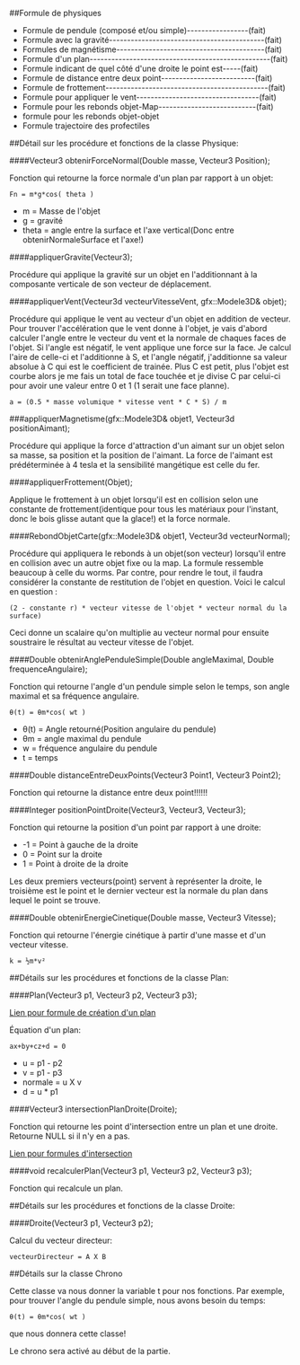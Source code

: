 ##Formule de physiques

- Formule de pendule (composé et/ou simple)-----------------(fait)
- Formule avec la gravité-------------------------------------------(fait)
- Formules de magnétisme-----------------------------------------(fait)
- Formule d'un plan--------------------------------------------------(fait)
- Formule indicant de quel côté d'une droite le point est-----(fait)
- Formule de distance entre deux point--------------------------(fait)
- Formule de frottement---------------------------------------------(fait)
- Formule pour appliquer le vent----------------------------------(fait)
- Formule pour les rebonds objet-Map---------------------------(fait)
- formule pour les rebonds objet-objet
- Formule trajectoire des profectiles

##Détail sur les procédure et fonctions de la classe Physique:

####Vecteur3 obtenirForceNormal(Double masse, Vecteur3 Position);

Fonction qui retourne la force normale d'un plan par rapport à un objet:

    Fn = m*g*cos( theta )

- m = Masse de l'objet
- g = gravité
- theta = angle entre la surface et l'axe vertical(Donc entre obtenirNormaleSurface et l'axe!)

####appliquerGravite(Vecteur3);

Procédure qui applique la gravité sur un objet en l'additionnant à la composante verticale de son vecteur de déplacement.


####appliquerVent(Vecteur3d vecteurVitesseVent, gfx::Modele3D& objet);

Procédure qui applique le vent au vecteur d'un objet en addition de vecteur. Pour trouver l'accélération que le vent donne à l'objet, je vais d'abord calculer l'angle entre le vecteur du vent et la normale de chaques faces de l'objet. Si l'angle est négatif, le vent applique une force sur la face. Je calcul l'aire de celle-ci et l'additionne à S, et l'angle négatif, j'additionne sa valeur absolue à C qui est le coefficient de trainée. Plus C est petit, plus l'objet est courbe alors je me fais un total de face touchée et je divise C par celui-ci pour avoir une valeur entre 0 et 1 (1 serait une face planne).

    a = (0.5 * masse volumique * vitesse vent * C * S) / m

###appliquerMagnetisme(gfx::Modele3D& objet1, Vecteur3d positionAimant);

Procédure qui applique la force d'attraction d'un aimant sur un objet selon sa masse, sa position et la position de l'aimant. La force de l'aimant est prédéterminée à 4 tesla et la sensibilité mangétique est celle du fer.

####appliquerFrottement(Objet);

Applique le frottement à un objet lorsqu'il est en collision selon une constante de frottement(identique pour tous les matériaux pour l'instant, donc le bois glisse autant que la glace!) et la force normale.

####RebondObjetCarte(gfx::Modele3D& objet1, Vecteur3d vecteurNormal);

Procédure qui appliquera le rebonds à un objet(son vecteur) lorsqu'il entre en collision avec un autre objet fixe ou la map. La formule ressemble beaucoup à celle du worms. Par contre, pour rendre le tout, il faudra considérer la constante de restitution de l'objet en question. Voici le calcul en question :

    (2 - constante r) * vecteur vitesse de l'objet * vecteur normal du la surface)

Ceci donne un scalaire qu'on multiplie au vecteur normal pour ensuite soustraire le résultat au vecteur vitesse de l'objet.

####Double obtenirAnglePenduleSimple(Double angleMaximal, Double frequenceAngulaire);

Fonction qui retourne l'angle d'un pendule simple selon le temps, son angle maximal et sa fréquence angulaire.

    θ(t) = θm*cos( wt )

- θ(t) = Angle retourné(Position angulaire du pendule)
- θm = angle maximal du pendule
- w = fréquence angulaire du pendule
- t = temps

####Double distanceEntreDeuxPoints(Vecteur3 Point1, Vecteur3 Point2);

Fonction qui retourne la distance entre deux point!!!!!!

####Integer positionPointDroite(Vecteur3, Vecteur3, Vecteur3);

Fonction qui retourne la position d'un point par rapport à une droite:

- -1 = Point à gauche de la droite
- 0 = Point sur la droite
- 1 = Point à droite de la droite

Les deux premiers vecteurs(point) servent à représenter la droite, le troisième est le point et le dernier vecteur est la normale du plan dans lequel le point se trouve.

####Double obtenirEnergieCinetique(Double masse, Vecteur3 Vitesse);

Fonction qui retourne l'énergie cinétique à partir d'une masse et d'un vecteur vitesse.

    k = ½m*v²

##Détails sur les procédures et fonctions de la classe Plan:

####Plan(Vecteur3 p1, Vecteur3 p2, Vecteur3 p3);

[Lien pour formule de création d'un plan](http://www.ilemaths.net/maths_t-droites-plans-cours.php)

Équation d'un plan:

    ax+by+cz+d = 0

- u = p1 - p2
- v = p1 - p3
- normale = u X v
- d = u * p1

####Vecteur3 intersectionPlanDroite(Droite);

Fonction qui retourne les point d'intersection entre un plan et une droite. Retourne NULL si il n'y en a pas.

[Lien pour formules d'intersection](http://homeomath.imingo.net/geoesp7.htm)

####void recalculerPlan(Vecteur3 p1, Vecteur3 p2, Vecteur3 p3);

Fonction qui recalcule un plan.

##Détails sur les procédures et fonctions de la classe Droite:

####Droite(Vecteur3 p1, Vecteur3 p2);

Calcul du vecteur directeur:

    vecteurDirecteur = A X B


##Détails sur la classe Chrono

Cette classe va nous donner la variable t pour nos fonctions. Par exemple, pour trouver l'angle du pendule simple, nous avons besoin du temps:

    θ(t) = θm*cos( wt )

que nous donnera cette classe!

Le chrono sera activé au début de la partie.

